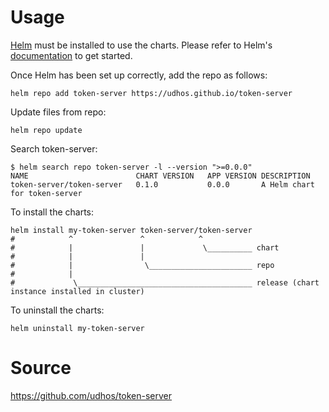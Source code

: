 # Usage

[Helm](https://helm.sh) must be installed to use the charts.  Please refer to
Helm's [documentation](https://helm.sh/docs) to get started.

Once Helm has been set up correctly, add the repo as follows:

    helm repo add token-server https://udhos.github.io/token-server

Update files from repo:

    helm repo update

Search token-server:

    $ helm search repo token-server -l --version ">=0.0.0"
    NAME                 	    CHART VERSION	APP VERSION	DESCRIPTION
    token-server/token-server	0.1.0        	0.0.0      	A Helm chart for token-server

To install the charts:

    helm install my-token-server token-server/token-server
    #            ^               ^            ^
    #            |               |             \__________ chart
    #            |               |
    #            |                \_______________________ repo
    #            |
    #             \_______________________________________ release (chart instance installed in cluster)

To uninstall the charts:

    helm uninstall my-token-server

# Source

<https://github.com/udhos/token-server>

